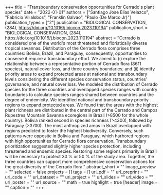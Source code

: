 +++
title = "Transboundary conservation opportunities for Cerrado's plant species"
date = "2023-01-01"
authors = ["Santiago Jose Elias Velazco", "Fabricio Villalobos", "Franklin Galvao", "Paulo {De Marco Jr}"]
publication_types = ["2"]
publication = "BIOLOGICAL CONSERVATION, (284), https://doi.org/10.1016/j.biocon.2023.110194"
publication_short = "BIOLOGICAL CONSERVATION, (284), https://doi.org/10.1016/j.biocon.2023.110194"
abstract = "Cerrado is considered one of the world's most threatened and
   floristically diverse tropical savannas. Distribution of the Cerrado
   flora comprises three countries: Bolivia, Brazil, and Paraguay;
   consequently, opportunities to conserve it require a transboundary
   effort. We aimed to (i) explore the relationship between a
   representative portion of Cerrado flora (8611 species), natural cover
   loss, and three country boundaries; and (ii) identify priority areas to
   expand protected areas at national and transboundary levels considering
   the different species conservation status, countries' governance, and
   natural cover loss. We modeled the distribution of Cerrado species for
   the three countries and overlapped species ranges with country
   boundaries to calculate species ranges shared between countries and the
   degree of endemicity. We identified national and transboundary priority
   regions to expand protected areas. We found that the areas with the
   highest plant richness are distributed in the central part of the
   Cerrado and Campos Rupestres Mountain Savanna ecoregions in Brazil
   (>8500 for the whole country). Bolivia ranked second in species richness
   (>4300), followed by Paraguay (>3700). The most anthropized areas in
   Brazil overlapped with regions predicted to foster the highest
   biodiversity. Conversely, such patterns were opposite in Bolivia and
   Paraguay, which harbored regions with high opportunities for Cerrado
   flora conservation. Transboundary prioritization suggested slightly
   higher species protection, including threatened and endemic species.
   Restoring some regions primarily in Brazil will be necessary to protect
   30 \% or 50 \% of the study area. Together, the three countries can
   support more comprehensive conservation actions for the great diversity
   of the Cerrado flora."
abstract_short = ""
image_preview = ""
selected = false
projects = []
tags = []
url_pdf = ""
url_preprint = ""
url_code = ""
url_dataset = ""
url_project = ""
url_slides = ""
url_video = ""
url_poster = ""
url_source = ""
math = true
highlight = true
[header]
image = ""
caption = ""
+++
